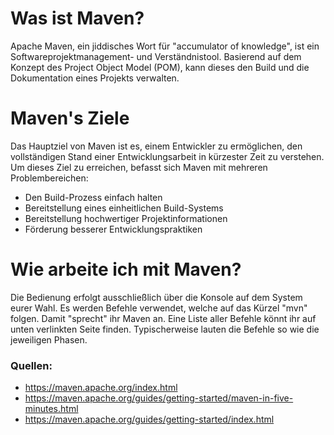 # Was ist Maven?
Apache Maven, ein jiddisches Wort für "accumulator of knowledge", ist ein Softwareprojektmanagement- und Verständnistool. Basierend auf dem Konzept des Project Object Model (POM), kann dieses den Build und die Dokumentation eines Projekts verwalten.

# Maven's Ziele
Das Hauptziel von Maven ist es, einem Entwickler zu ermöglichen, den vollständigen Stand einer Entwicklungsarbeit in kürzester Zeit zu verstehen. Um dieses Ziel zu erreichen, befasst sich Maven mit mehreren Problembereichen:
- Den Build-Prozess einfach halten
- Bereitstellung eines einheitlichen Build-Systems
- Bereitstellung hochwertiger Projektinformationen
- Förderung besserer Entwicklungspraktiken

# Wie arbeite ich mit Maven?
Die Bedienung erfolgt ausschließlich über die Konsole auf dem System eurer Wahl. Es werden Befehle verwendet, welche auf das Kürzel "mvn" folgen. Damit "sprecht" ihr Maven an. Eine Liste aller Befehle könnt ihr auf unten verlinkten Seite finden. Typischerweise lauten die Befehle so wie die jeweiligen Phasen.

### Quellen:
- https://maven.apache.org/index.html
- https://maven.apache.org/guides/getting-started/maven-in-five-minutes.html
- https://maven.apache.org/guides/getting-started/index.html

